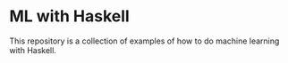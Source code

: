 # ML with Haskell

This repository is a collection of examples of how to do machine learning with Haskell.
